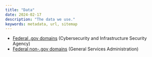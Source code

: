 ```yaml
---
title: "Data"
date: 2024-02-17
description: "The data we use."
keywords: metadata, url, sitemap
---
```


* [Federal .gov domains](https://github.com/cisagov/gov-data/blob/main/current-federal.csv) (Cybersecurity and Infrastructure Security Agency)
* [Federal non-.gov domains](https://github.com/GSA/govt-urls/blob/main/2_govt_urls_federal_only.csv) (General Services Administration)